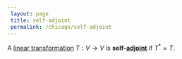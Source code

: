 ```yaml
---
 layout: page
 title: self-adjoint
 permalink: /chicago/self-adjoint
---
```

A [linear transformation](https://mathgloss.github.io/MathGloss/chicago/linear_transformation) $T:V\to V$ is **self-[adjoint](https://mathgloss.github.io/MathGloss/chicago/adjoint)** if $T^*=T$.